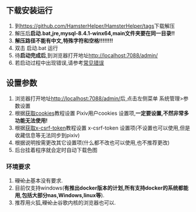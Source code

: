 ## 下载安装运行

1. 到<https://github.com/HamsterHelper/HamsterHelper/tags>下载解压
2. 解压后**启动.bat,jre,mysql-8.4.1-winx64,main文件夹要在同一目录!!**
2. **解压路径不能有中文,特殊字符和空格!!!!!!!!**
3. 双击 启动.bat 运行
4. 待**启动完成后**,到浏览器打开地址<http://localhost:7088/admin/>
5. 若启动过程中出现错误,请参考[常见错误](常见错误.md)

## 设置参数
1. 浏览器打开地址<http://localhost:7088/admin/>后,点击左侧菜单 系统管理>参数设置
3. 根据[获取cookies](获取cookies.md)教程设置 Pixiv用户cookies 设置项,**一定要设置,不然非常多功能无法使用!**
4. 根据[获取x-csrf-token](获取x-csrf-token.md)教程设置 x-csrf-token 设置项(不设置也可以使用,但是收藏信息等无法同步到pixiv)
5. 根据说明按需更改其它设置项(什么都不改也可以使用,也不推荐更改)
6. 后台挂着程序就会定时自动下载色图

### 环境要求
1. ~~理论上~~基本没有要求.
2. 目前仅支持windows(**有推出docker版本的计划,所有支持docker的系统都能用,包括大部分nas,Windows,linux等**).
3. 推荐用火狐,~~理论上~~谷歌内核的浏览器也可以.
